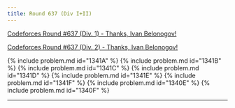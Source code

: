 ```yaml
---
title: Round 637 (Div I+II)
---
```


[Codeforces Round #637 (Div. 1) - Thanks, Ivan Belonogov!](https://codeforces.com/contest/1340)

[Codeforces Round #637 (Div. 2) - Thanks, Ivan Belonogov!](https://codeforces.com/contest/1341)

{% include problem.md id="1341A" %}
{% include problem.md id="1341B" %}
{% include problem.md id="1341C" %}
{% include problem.md id="1341D" %}
{% include problem.md id="1341E" %}
{% include problem.md id="1341F" %}
{% include problem.md id="1340E" %}
{% include problem.md id="1340F" %}
* * *

<object data='notes/R-637.pdf' width='1000' height='1000' type='application/pdf'/>
